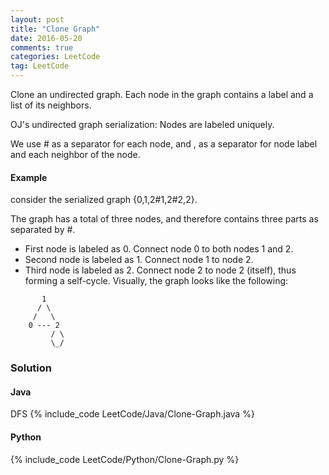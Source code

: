 ```yaml
---
layout: post
title: "Clone Graph"
date: 2016-05-20
comments: true
categories: LeetCode
tag: LeetCode
---
```


Clone an undirected graph. Each node in the graph contains a label and a list of its neighbors.

OJ's undirected graph serialization:
Nodes are labeled uniquely.

We use # as a separator for each node, and , as a separator for node label and each neighbor of the node.
#### Example
consider the serialized graph {0,1,2#1,2#2,2}.

The graph has a total of three nodes, and therefore contains three parts as separated by #.

* First node is labeled as 0. Connect node 0 to both nodes 1 and 2.
* Second node is labeled as 1. Connect node 1 to node 2.
* Third node is labeled as 2. Connect node 2 to node 2 (itself), thus forming a self-cycle.
Visually, the graph looks like the following:

```
       1
      / \
     /   \
    0 --- 2
         / \
         \_/

```

<!--more-->

### Solution

#### Java
DFS
{% include_code LeetCode/Java/Clone-Graph.java %}
#### Python
{% include_code LeetCode/Python/Clone-Graph.py %}
